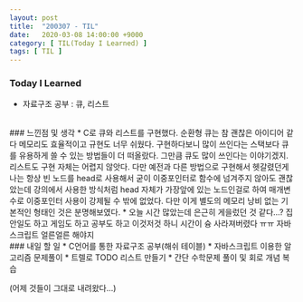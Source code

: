 ```yaml
---
layout: post
title:  "200307 - TIL"
date:   2020-03-08 14:00:00 +9000
category: [ TIL(Today I Learned) ]
tags: [ TIL ]
---
```


### Today I Learned
* 자료구조 공부 : 큐, 리스트

<br>
### 느낀점 및 생각
* C로 큐와 리스트를 구현했다. 순환형 큐는 참 괜찮은 아이디어 같다 메모리도 효율적이고 규현도 너무 쉬웠다. 구현하다보니 많이 쓰인다는 스택보다 큐를 유용하게 쓸 수 있는 방법들이 더 떠올랐다. 그만큼 큐도 많이 쓰인다는 이야기겠지. 리스트도 구현 자체는 어렵지 않앗다. 다만 예전과 다른 방법으로 구현해서 헷갈렸던게 나는 항상 빈 노드를 head로 사용해서 굳이 이중포인터로 함수에 넘겨주지 않아도 괜찮았는데 강의에서 사용한 방식처럼 head 자체가 가장앞에 있는 노드인걸로 하여 매개변수로 이중포인터 사용이 강제될 수 밖에 없었다. 다만 이게 별도의 메모리 낭비 없는 기본적인 형태인 것은 분명해보였다.
* 오늘 시간 많았는데 은근히 게을렀던 것 같다...? 집안일도 하고 게임도 하고 공부도 하고 이것저것 하니 시간이 슝 사라져버렸다 ㅠㅠ 자바스크립트 얼른얼른 해야지


<br>
### 내일 할 일
* C언어를 통한 자료구조 공부(해쉬 테이블)
* 자바스크립트 이용한 알고리즘 문제풀이
* 트렐로 TODO 리스트 만들기
* 간단 수학문제 풀이 및 회로 개념 복습

(어제 것들이 그대로 내려왔다...)